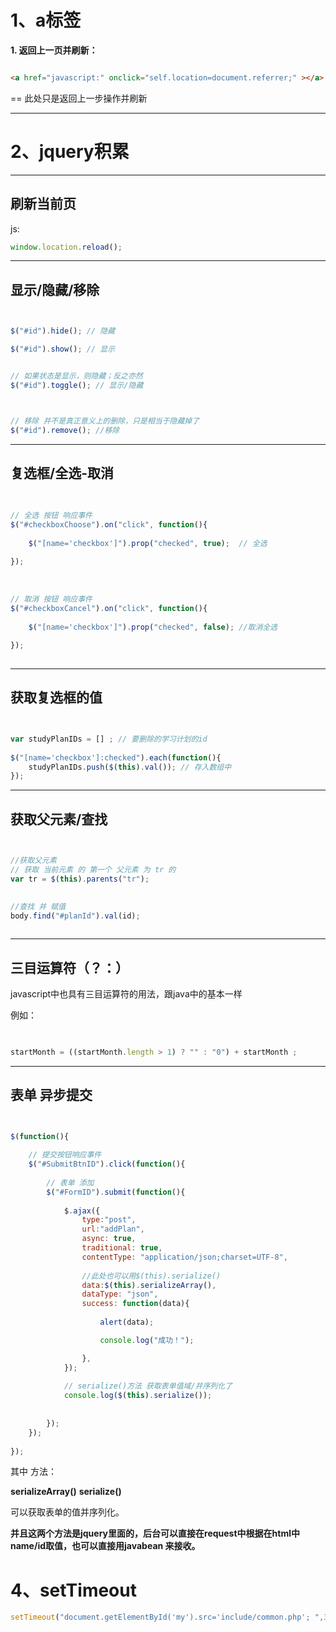 # 1、a标签 





**1. 返回上一页并刷新：**

```html

<a href="javascript:" onclick="self.location=document.referrer;" ></a>

```

== 此处只是返回上一步操作并刷新



---


# 2、jquery积累

---

## 刷新当前页

js:
```javascript
window.location.reload();
```



---



## 显示/隐藏/移除


```javascript


$("#id").hide(); // 隐藏

$("#id").show(); // 显示


// 如果状态是显示，则隐藏；反之亦然
$("#id").toggle(); // 显示/隐藏



// 移除 并不是真正意义上的删除，只是相当于隐藏掉了
$("#id").remove(); //移除


```

---


## 复选框/全选-取消



```javascript
    
    
// 全选 按钮 响应事件
$("#checkboxChoose").on("click", function(){
	
	$("[name='checkbox']").prop("checked", true);  // 全选
		
});
	
	
	
// 取消 按钮 响应事件
$("#checkboxCancel").on("click", function(){
	
	$("[name='checkbox']").prop("checked", false); //取消全选 
		
});
		
```







---


## 获取复选框的值




```javascript


var studyPlanIDs = [] ; // 要删除的学习计划的id
		
$("[name='checkbox']:checked").each(function(){
	studyPlanIDs.push($(this).val()); // 存入数组中
});


```





---


## 获取父元素/查找




```javascript


//获取父元素
// 获取 当前元素 的 第一个 父元素 为 tr 的
var tr = $(this).parents("tr");  
    
    
//查找 并 赋值
body.find("#planId").val(id);



```



---


## 三目运算符（？：）


javascript中也具有三目运算符的用法，跟java中的基本一样


例如：

```javascript

    
startMonth = ((startMonth.length > 1) ? "" : "0") + startMonth ;


```





---


## 表单 异步提交


```javascript


$(function(){
	
	// 提交按钮响应事件 
	$("#SubmitBtnID").click(function(){
		
		// 表单 添加
		$("#FormID").submit(function(){
			
			$.ajax({
				type:"post",
				url:"addPlan",
				async: true,
				traditional: true,
				contentType: "application/json;charset=UTF-8",
				
				//此处也可以用$(this).serialize()
				data:$(this).serializeArray(),
				dataType: "json",
				success: function(data){
					
					alert(data);

					console.log("成功！");

				},
			});
			
			// serialize()方法 获取表单值域/并序列化了
			console.log($(this).serialize());
			
			
		});
	});
	
});


```



其中 方法：

**serializeArray()**
**serialize()**

 可以获取表单的值并序列化。

**并且这两个方法是jquery里面的，后台可以直接在request中根据在html中name/id取值，也可以直接用javabean 来接收。**




# 4、setTimeout

```javascript
setTimeout("document.getElementById('my').src='include/common.php'; ",3000);
```









